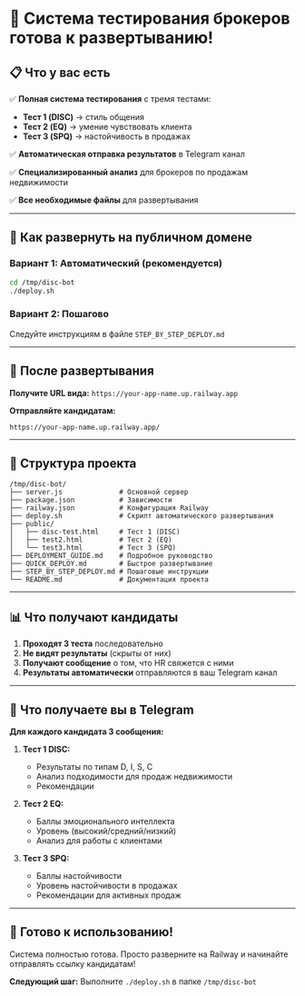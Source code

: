 # 🎉 Система тестирования брокеров готова к развертыванию!

## 📋 Что у вас есть

✅ **Полная система тестирования** с тремя тестами:
- **Тест 1 (DISC)** → стиль общения
- **Тест 2 (EQ)** → умение чувствовать клиента  
- **Тест 3 (SPQ)** → настойчивость в продажах

✅ **Автоматическая отправка результатов** в Telegram канал

✅ **Специализированный анализ** для брокеров по продажам недвижимости

✅ **Все необходимые файлы** для развертывания

---

## 🚀 Как развернуть на публичном домене

### Вариант 1: Автоматический (рекомендуется)
```bash
cd /tmp/disc-bot
./deploy.sh
```

### Вариант 2: Пошагово
Следуйте инструкциям в файле `STEP_BY_STEP_DEPLOY.md`

---

## 📱 После развертывания

**Получите URL вида:** `https://your-app-name.up.railway.app`

**Отправляйте кандидатам:**
```
https://your-app-name.up.railway.app/
```

---

## 🔧 Структура проекта

```
/tmp/disc-bot/
├── server.js              # Основной сервер
├── package.json           # Зависимости
├── railway.json           # Конфигурация Railway
├── deploy.sh              # Скрипт автоматического развертывания
├── public/
│   ├── disc-test.html     # Тест 1 (DISC)
│   ├── test2.html         # Тест 2 (EQ)
│   └── test3.html         # Тест 3 (SPQ)
├── DEPLOYMENT_GUIDE.md    # Подробное руководство
├── QUICK_DEPLOY.md        # Быстрое развертывание
├── STEP_BY_STEP_DEPLOY.md # Пошаговые инструкции
└── README.md              # Документация проекта
```

---

## 📊 Что получают кандидаты

1. **Проходят 3 теста** последовательно
2. **Не видят результаты** (скрыты от них)
3. **Получают сообщение** о том, что HR свяжется с ними
4. **Результаты автоматически** отправляются в ваш Telegram канал

---

## 📱 Что получаете вы в Telegram

**Для каждого кандидата 3 сообщения:**

1. **Тест 1 DISC:**
   - Результаты по типам D, I, S, C
   - Анализ подходимости для продаж недвижимости
   - Рекомендации

2. **Тест 2 EQ:**
   - Баллы эмоционального интеллекта
   - Уровень (высокий/средний/низкий)
   - Анализ для работы с клиентами

3. **Тест 3 SPQ:**
   - Баллы настойчивости
   - Уровень настойчивости в продажах
   - Рекомендации для активных продаж

---

## 🎯 Готово к использованию!

Система полностью готова. Просто разверните на Railway и начинайте отправлять ссылку кандидатам!

**Следующий шаг:** Выполните `./deploy.sh` в папке `/tmp/disc-bot`
